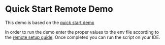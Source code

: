 # Quick Start Remote Demo
This demo is based on the [quick start demo](https://github.com/mlrun/mlrun/blob/development/docs/quick-start/quick-start.ipynb)

In order to run the demo enter the proper values to the env file according to the [remote setup guide](https://docs.mlrun.org/en/latest/install/remote.html). Once completed you can run the script on your IDE.